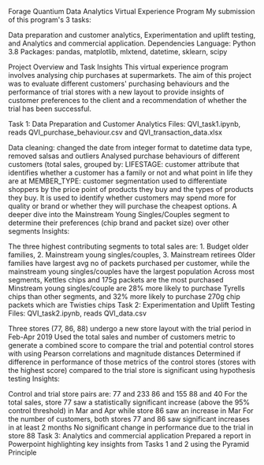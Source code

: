 Forage Quantium Data Analytics Virtual Experience Program
My submission of this program's 3 tasks:

Data preparation and customer analytics,
Experimentation and uplift testing, and
Analytics and commercial application.
Dependencies
Language: Python 3.8
Packages: pandas, matplotlib, mlxtend, datetime, sklearn, scipy

Project Overview and Task Insights
This virtual experience program involves analysing chip purchases at supermarkets. The aim of this project was to evaluate different customers' purchasing behaviours and the performance of trial stores with a new layout to provide insights of customer preferences to the client and a recommendation of whether the trial has been successful.

Task 1: Data Preparation and Customer Analytics
Files: QVI_task1.ipynb, reads QVI_purchase_behaviour.csv and QVI_transaction_data.xlsx

Data cleaning: changed the date from integer format to datetime data type, removed salsas and outliers
Analysed purchase behaviours of different customers (total sales, grouped by:
LIFESTAGE: customer attribute that identifies whether a customer has a family or not and what point in life they are at
MEMBER_TYPE: customer segmentation used to differentiate shoppers by the price point of products they buy and the types of products they buy. It is used to identify whether customers may spend more for quality or brand or whether they will purchase the cheapest options.
A deeper dive into the Mainstream Young Singles/Couples segment to determine their preferences (chip brand and packet size) over other segments
Insights:

The three highest contributing segments to total sales are: 1. Budget older families, 2. Mainstream young singles/couples, 3. Mainstream retirees
Older families have largest avg no of packets purchased per customer, while the mainstream young singles/couples have the largest population
Across most segments, Kettles chips and 175g packets are the most purchased
Minstream young singles/couple are 28% more likely to purchase Tyrells chips than other segments, and 32% more likely to purchase 270g chip packets which are Twisties chips
Task 2: Experimentation and Uplift Testing
Files: QVI_task2.ipynb, reads QVI_data.csv

Three stores (77, 86, 88) undergo a new store layout with the trial period in Feb-Apr 2019
Used the total sales and number of customers metric to generate a combined score to compare the trial and potential control stores with using Pearson correlations and magnitude distances
Determined if difference in performance of those metrics of the control stores (stores with the highest score) compared to the trial store is significant using hypothesis testing
Insights:

Control and trial store pairs are:
77 and 233
86 and 155
88 and 40
For the total sales, store 77 saw a statistically significant increase (above the 95% control threshold) in Mar and Apr while store 86 saw an increase in Mar
For the number of customers, both stores 77 and 86 saw significant increases in at least 2 months
No significant change in performance due to the trial in store 88
Task 3: Analytics and commercial application
Prepared a report in Powerpoint highlighting key insights from Tasks 1 and 2 using the Pyramid Principle
